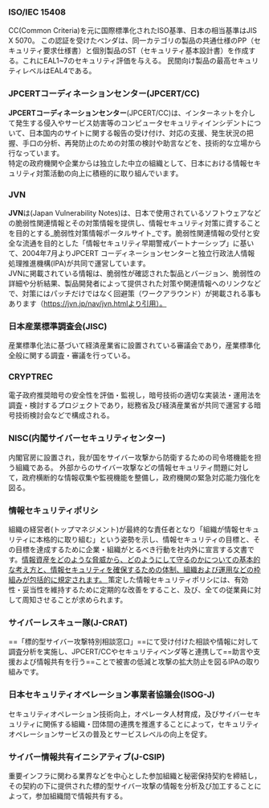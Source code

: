 ### ISO/IEC 15408
CC(Common Criteria)を元に国際標準化されたISO基準、日本の相当基準はJIS X 5070。
この認証を受けたベンダは、同一カテゴリの製品の共通仕様のPP（セキュリティ要求仕様書）と個別製品のST（セキュリティ基本設計書）を作成する。これにEAL1~7のセキュリティ評価を与える。
民間向け製品の最高セキュリティレベルはEAL4である。

### JPCERTコーディネーションセンター(JPCERT/CC) 
**JPCERTコーディネーションセンター**(JPCERT/CC)は、インターネットを介して発生する侵入やサービス妨害等のコンピュータセキュリティインシデントについて、日本国内のサイトに関する報告の受け付け、対応の支援、発生状況の把握、手口の分析、再発防止のための対策の検討や助言などを、技術的な立場から行なっています。  
特定の政府機関や企業からは独立した中立の組織として、日本における情報セキュリティ対策活動の向上に積極的に取り組んでいます。

### JVN
**JVN**は(Japan Vulnerability Notes)は、日本で使用されているソフトウェアなどの脆弱性関連情報とその対策情報を提供し、情報セキュリティ対策に資することを目的とする_脆弱性対策情報ポータルサイト_です。脆弱性関連情報の受付と安全な流通を目的とした「情報セキュリティ早期警戒パートナーシップ」に基いて、2004年7月よりJPCERT コーディネーションセンターと独立行政法人情報処理推進機構(IPA)が共同で運営しています。  
JVNに掲載されている情報は、脆弱性が確認された製品とバージョン、脆弱性の詳細や分析結果、製品開発者によって提供された対策や関連情報へのリンクなどで、対策にはパッチだけではなく回避策（ワークアラウンド）が掲載される事もあります（https://jvn.jp/nav/jvn.htmlより引用）。

### 日本産業標準調査会(JISC)
産業標準化法に基づいて経済産業省に設置されている審議会であり，産業標準化全般に関する調査・審議を行っている。

### CRYPTREC
電子政府推奨暗号の安全性を評価・監視し，暗号技術の適切な実装法・運用法を調査・検討するプロジェクトであり，総務省及び経済産業省が共同で運営する暗号技術検討会などで構成される。

### NISC(内閣サイバーセキュリティセンター)
内閣官房に設置され，我が国をサイバー攻撃から防衛するための司令塔機能を担う組織である。
外部からのサイバー攻撃などの情報セキュリティ問題に対して，政府横断的な情報収集や監視機能を整備し，政府機関の緊急対応能力強化を図る。

### **情報セキュリティポリシ**
組織の経営者(トップマネジメント)が最終的な責任者となり「組織が情報セキュリティに本格的に取り組む」という姿勢を示し、情報セキュリティの目標と、その目標を達成するために企業・組織がとるべき行動を社内外に宣言する文書です。<u>情報資産をどのような脅威から、どのようにして守るのかについての基本的な考え方と、情報セキュリティを確保するための体制、組織および運用などの枠組みが包括的に規定されます。  </u>
策定した情報セキュリティポリシには、有効性・妥当性を維持するために定期的な改善をすること、及び、全ての従業員に対して周知させることが求められます。

### **サイバーレスキュー隊**(J-CRAT)
==「標的型サイバー攻撃特別相談窓口」==にて受け付けた相談や情報に対して調査分析を実施し、JPCERT/CCやセキュリティベンダ等と連携して==助言や支援および情報共有を行う==ことで被害の低減と攻撃の拡大防止を図るIPAの取り組みです。

### 日本セキュリティオペレーション事業者協議会(ISOG-J)
セキュリティオペレーション技術向上，オペレータ人材育成，及びサイバーセキュリティに関係する組織・団体間の連携を推進することによって，セキュリティオペレーションサービスの普及とサービスレベルの向上を促す。

### サイバー情報共有イニシアティブ(J-CSIP)
重要インフラに関わる業界などを中心とした参加組織と秘密保持契約を締結し，その契約の下に提供された標的型サイバー攻撃の情報を分析及び加工することによって，参加組織間で情報共有する。

